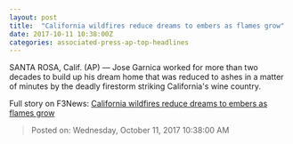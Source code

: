 ```yaml
---
layout: post
title:  "California wildfires reduce dreams to embers as flames grow"
date: 2017-10-11 10:38:00Z
categories: associated-press-ap-top-headlines
---
```


SANTA ROSA, Calif. (AP) — Jose Garnica worked for more than two decades to build up his dream home that was reduced to ashes in a matter of minutes by the deadly firestorm striking California's wine country.


Full story on F3News: [California wildfires reduce dreams to embers as flames grow](http://www.f3nws.com/n/2ajzrC)

> Posted on: Wednesday, October 11, 2017 10:38:00 AM
